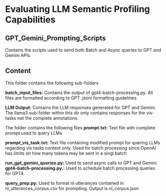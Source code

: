 # Evaluating LLM Semantic Profiling Capabilities
## GPT_Gemini_Prompting_Scripts

Contains the scripts used to send both Batch and Async queries to GPT and Gemini APIs.

## Content
This folder contains the following sub-folders

**batch_input_files:** Contains the output of gpt4-batch-processing.py. All files are formatted according to GPT .jsonl formatting guidelines

**LLM Output:** Contains the LLM responses generated for GPT and Gemini. The llama3 sub-folder within this dir only contains responses for the vis-tasks not the complete annotations.

The folder contains the following files
**prompt.txt:** Text file with complete prompt used to query LLMs

**prompt_vis_task.txt:** Text file containing modified prompt for quering LLMs regarding vis tasks context only. Used for batch processing since OpenAI has limits on how many tokens may be sent in a singl batch

**run_gpt_gemini_queries.py:** Used to send async calls to GPT and Gemini.
**gpt4-batch-processing.py.:** Used to schedule batch processing queries for GPT4.

**query_prep.py:** Used to format nl utterances contained in nl_utterances_corpus.csv for prompting. Output is nl_corpus.json
